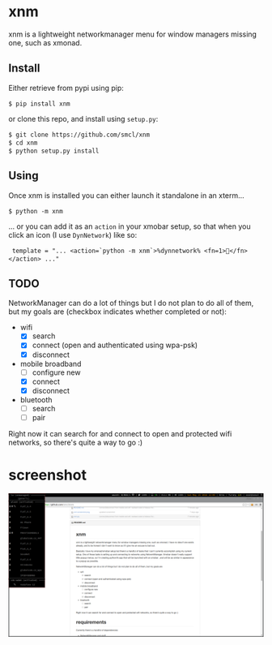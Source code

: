 # xnm
xnm is a lightweight networkmanager menu for window managers missing one, such as xmonad.

## Install

Either retrieve from pypi using pip:

```
$ pip install xnm
```

or clone this repo, and install using `setup.py`:
```
$ git clone https://github.com/smcl/xnm
$ cd xnm
$ python setup.py install
```

## Using

Once xnm is installed you can either launch it standalone in an xterm...

```
$ python -m xnm
```

... or you can add it as an `action` in your xmobar setup, so that when you click an icon (I use `DynNetwork`) like so:

```
 template = "... <action=`python -m xnm`>%dynnetwork% <fn=1></fn></action> ..."
```

## TODO

NetworkManager can do a lot of things but I do not plan to do all of them, but my goals are (checkbox indicates whether completed or not):

* wifi
  * [x] search
  * [x] connect (open and authenticated using wpa-psk)
  * [x]  disconnect
* mobile broadband
  * [ ] configure new
  * [x] connect
  * [x] disconnect
* bluetooth
  * [ ] search
  * [ ] pair

Right now it can search for and connect to open and protected wifi networks, so there's quite a way to go :)

# screenshot

![work in progress](/xnm-screenshot.png?raw=true)
